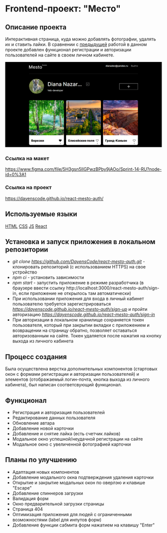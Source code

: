 # Frontend-проект: "Место"

## Описание проекта

Интерактивная страница, куда можно добавлять фотографии, удалять их и ставить лайки. В сравнении с [предыдущей](https://github.com/DayensCode/mesto-react) работой в данном проекте добавлен функционал регистрации и авторизации пользователей на сайте в своем личном кабинете.

![image](https://github.com/DayensCode/react-mesto-auth/blob/main/screenshot-for-readme.png)

### Ссылка на макет

https://www.figma.com/file/5H3gsn5lIGPwzBPby9jAOo/Sprint-14-RU?node-id=0%3A1

### Ссылка на проект

https://dayenscode.github.io/react-mesto-auth/

## Используемые языки

[HTML](https://ru.wikipedia.org/wiki/HTML)
[CSS](https://ru.wikipedia.org/wiki/CSS)
[JS](https://ru.wikipedia.org/wiki/JavaScript)
[React](https://ru.wikipedia.org/wiki/React)

## Установка и запуск приложения в локальном репозитории

- _git clone https://github.com/DayensCode/react-mesto-auth.git_ - клонировать репозиторий (с использованием HTTPS) на свое устройство
- _npm ci_ - установить зависимости
- _npm start_ - запустить приложение в режиме разработчика (в браузере ввести ссылку http://localhost:3000/react-mesto-auth/sign-in, если приложение не открылось там автоматически)
- При использовании приложения для входа в личный кабинет пользователю требуется зарегистрироваться _https://dayenscode.github.io/react-mesto-auth/sign-up_ и пройти авторизацию _https://dayenscode.github.io/react-mesto-auth/sign-in_
- При авторизации в локальном хранилище сохраняется токен пользователя, который при закрытии вкладки с приложением и возвращении на страницу обратно, позволяет оставаться авторизованным на сайте. Токен удаляется после нажатия на кнопку выхода из личного кабинета

## Процесс создания

Была осуществлена верстка дополнительных компонентов (стартовых окон с формами регистрации и авторизации пользователей) и элементов (отображаемый логин-почта, кнопка выхода из личного кабинета), был написан соответсвующий функционал.

## Функционал

- Регистрация и авторизация пользователей
- Редактирование данных пользователя
- Обновление автара
- Добавление новой карточки
- Добавление и снятие лайка (есть счетчик лайков)
- Модальное окно успешной/неудачной регистрации на сайте
- Модальное окно с увеличенной фотографией карточки

## Планы по улучшению

- Адаптация новых компонентов
- Добавление модального окна подтверждения удаления карточки
- Открытие и закрытие модальных окон по оверлэю и клавише "Escape"
- Добавление спиннеров загрузки
- Валидация форм
- Окно предварительной загрузки страницы
- Страница 404
- Оптимизация приложения для людей с ограниченными возможностями (label для инпутов форм)
- Добавление функции сабмита форм нажатием на клавишу "Enter"
